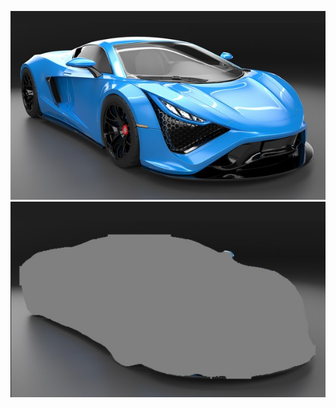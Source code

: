 ![image before masking](%7B555424D4-A1A8-43E5-9DDF-90A838FF4BD5%7D.png)
![image after masking](%7B6F49A953-CE27-4C3C-AEC7-EBA273D4C05E%7D.png)
